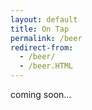 ```yaml
---
layout: default
title: On Tap
permalink: /beer
redirect-from:
  - /beer/
  - /beer.HTML
---
```


coming soon...
